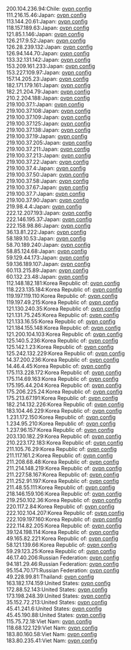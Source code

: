 200.104.236.94:Chile: [ovpn config](vpn/200_104_236_94.ovpn)  
111.216.15.46:Japan: [ovpn config](vpn/111_216_15_46.ovpn)  
113.144.20.61:Japan: [ovpn config](vpn/113_144_20_61.ovpn)  
118.157.189.63:Japan: [ovpn config](vpn/118_157_189_63.ovpn)  
121.85.1.146:Japan: [ovpn config](vpn/121_85_1_146.ovpn)  
126.217.9.52:Japan: [ovpn config](vpn/126_217_9_52.ovpn)  
126.28.239.132:Japan: [ovpn config](vpn/126_28_239_132.ovpn)  
126.94.144.70:Japan: [ovpn config](vpn/126_94_144_70.ovpn)  
133.32.131.142:Japan: [ovpn config](vpn/133_32_131_142.ovpn)  
153.209.161.233:Japan: [ovpn config](vpn/153_209_161_233.ovpn)  
153.227.109.97:Japan: [ovpn config](vpn/153_227_109_97.ovpn)  
157.14.205.23:Japan: [ovpn config](vpn/157_14_205_23.ovpn)  
182.171.179.161:Japan: [ovpn config](vpn/182_171_179_161.ovpn)  
182.21.204.79:Japan: [ovpn config](vpn/182_21_204_79.ovpn)  
210.2.204.188:Japan: [ovpn config](vpn/210_2_204_188.ovpn)  
219.100.37.1:Japan: [ovpn config](vpn/219_100_37_1.ovpn)  
219.100.37.108:Japan: [ovpn config](vpn/219_100_37_108.ovpn)  
219.100.37.109:Japan: [ovpn config](vpn/219_100_37_109.ovpn)  
219.100.37.125:Japan: [ovpn config](vpn/219_100_37_125.ovpn)  
219.100.37.138:Japan: [ovpn config](vpn/219_100_37_138.ovpn)  
219.100.37.19:Japan: [ovpn config](vpn/219_100_37_19.ovpn)  
219.100.37.205:Japan: [ovpn config](vpn/219_100_37_205.ovpn)  
219.100.37.211:Japan: [ovpn config](vpn/219_100_37_211.ovpn)  
219.100.37.213:Japan: [ovpn config](vpn/219_100_37_213.ovpn)  
219.100.37.22:Japan: [ovpn config](vpn/219_100_37_22.ovpn)  
219.100.37.4:Japan: [ovpn config](vpn/219_100_37_4.ovpn)  
219.100.37.50:Japan: [ovpn config](vpn/219_100_37_50.ovpn)  
219.100.37.58:Japan: [ovpn config](vpn/219_100_37_58.ovpn)  
219.100.37.67:Japan: [ovpn config](vpn/219_100_37_67.ovpn)  
219.100.37.7:Japan: [ovpn config](vpn/219_100_37_7.ovpn)  
219.100.37.90:Japan: [ovpn config](vpn/219_100_37_90.ovpn)  
219.98.4.4:Japan: [ovpn config](vpn/219_98_4_4.ovpn)  
222.12.207.193:Japan: [ovpn config](vpn/222_12_207_193.ovpn)  
222.146.195.37:Japan: [ovpn config](vpn/222_146_195_37.ovpn)  
222.158.98.86:Japan: [ovpn config](vpn/222_158_98_86.ovpn)  
36.13.81.222:Japan: [ovpn config](vpn/36_13_81_222.ovpn)  
58.189.10.53:Japan: [ovpn config](vpn/58_189_10_53.ovpn)  
58.70.189.240:Japan: [ovpn config](vpn/58_70_189_240.ovpn)  
58.85.124.68:Japan: [ovpn config](vpn/58_85_124_68.ovpn)  
59.129.44.173:Japan: [ovpn config](vpn/59_129_44_173.ovpn)  
59.136.189.107:Japan: [ovpn config](vpn/59_136_189_107.ovpn)  
60.113.215.89:Japan: [ovpn config](vpn/60_113_215_89.ovpn)  
60.132.23.48:Japan: [ovpn config](vpn/60_132_23_48.ovpn)  
112.148.182.181:Korea Republic of: [ovpn config](vpn/112_148_182_181.ovpn)  
118.223.135.184:Korea Republic of: [ovpn config](vpn/118_223_135_184.ovpn)  
119.197.119.110:Korea Republic of: [ovpn config](vpn/119_197_119_110.ovpn)  
119.197.49.215:Korea Republic of: [ovpn config](vpn/119_197_49_215.ovpn)  
121.130.240.35:Korea Republic of: [ovpn config](vpn/121_130_240_35.ovpn)  
121.131.75.245:Korea Republic of: [ovpn config](vpn/121_131_75_245.ovpn)  
121.133.16.55:Korea Republic of: [ovpn config](vpn/121_133_16_55.ovpn)  
121.184.155.148:Korea Republic of: [ovpn config](vpn/121_184_155_148.ovpn)  
121.200.104.103:Korea Republic of: [ovpn config](vpn/121_200_104_103.ovpn)  
125.140.5.236:Korea Republic of: [ovpn config](vpn/125_140_5_236.ovpn)  
125.142.1.23:Korea Republic of: [ovpn config](vpn/125_142_1_23.ovpn)  
125.242.132.229:Korea Republic of: [ovpn config](vpn/125_242_132_229.ovpn)  
14.37.200.236:Korea Republic of: [ovpn config](vpn/14_37_200_236.ovpn)  
14.46.4.45:Korea Republic of: [ovpn config](vpn/14_46_4_45.ovpn)  
175.113.228.172:Korea Republic of: [ovpn config](vpn/175_113_228_172.ovpn)  
175.114.69.163:Korea Republic of: [ovpn config](vpn/175_114_69_163.ovpn)  
175.195.44.204:Korea Republic of: [ovpn config](vpn/175_195_44_204.ovpn)  
175.206.225.24:Korea Republic of: [ovpn config](vpn/175_206_225_24.ovpn)  
175.213.67.191:Korea Republic of: [ovpn config](vpn/175_213_67_191.ovpn)  
182.214.132.226:Korea Republic of: [ovpn config](vpn/182_214_132_226.ovpn)  
183.104.46.229:Korea Republic of: [ovpn config](vpn/183_104_46_229.ovpn)  
1.231.172.150:Korea Republic of: [ovpn config](vpn/1_231_172_150.ovpn)  
1.234.95.210:Korea Republic of: [ovpn config](vpn/1_234_95_210.ovpn)  
1.237.96.157:Korea Republic of: [ovpn config](vpn/1_237_96_157.ovpn)  
203.130.182.29:Korea Republic of: [ovpn config](vpn/203_130_182_29.ovpn)  
210.223.172.183:Korea Republic of: [ovpn config](vpn/210_223_172_183.ovpn)  
211.105.76.29:Korea Republic of: [ovpn config](vpn/211_105_76_29.ovpn)  
211.117.161.2:Korea Republic of: [ovpn config](vpn/211_117_161_2.ovpn)  
211.208.68.48:Korea Republic of: [ovpn config](vpn/211_208_68_48.ovpn)  
211.214.148.219:Korea Republic of: [ovpn config](vpn/211_214_148_219.ovpn)  
211.227.58.167:Korea Republic of: [ovpn config](vpn/211_227_58_167.ovpn)  
211.252.91.197:Korea Republic of: [ovpn config](vpn/211_252_91_197.ovpn)  
211.48.55.111:Korea Republic of: [ovpn config](vpn/211_48_55_111.ovpn)  
218.146.159.106:Korea Republic of: [ovpn config](vpn/218_146_159_106.ovpn)  
219.250.102.36:Korea Republic of: [ovpn config](vpn/219_250_102_36.ovpn)  
220.117.2.84:Korea Republic of: [ovpn config](vpn/220_117_2_84.ovpn)  
222.102.104.207:Korea Republic of: [ovpn config](vpn/222_102_104_207.ovpn)  
222.109.197.160:Korea Republic of: [ovpn config](vpn/222_109_197_160.ovpn)  
222.114.82.205:Korea Republic of: [ovpn config](vpn/222_114_82_205.ovpn)  
39.124.198.114:Korea Republic of: [ovpn config](vpn/39_124_198_114.ovpn)  
49.165.82.221:Korea Republic of: [ovpn config](vpn/49_165_82_221.ovpn)  
58.121.139.66:Korea Republic of: [ovpn config](vpn/58_121_139_66.ovpn)  
59.29.123.25:Korea Republic of: [ovpn config](vpn/59_29_123_25.ovpn)  
46.17.40.206:Russian Federation: [ovpn config](vpn/46_17_40_206.ovpn)  
94.181.29.46:Russian Federation: [ovpn config](vpn/94_181_29_46.ovpn)  
95.154.70.171:Russian Federation: [ovpn config](vpn/95_154_70_171.ovpn)  
49.228.99.81:Thailand: [ovpn config](vpn/49_228_99_81.ovpn)  
163.182.174.159:United States: [ovpn config](vpn/163_182_174_159.ovpn)  
172.88.52.143:United States: [ovpn config](vpn/172_88_52_143.ovpn)  
173.198.248.39:United States: [ovpn config](vpn/173_198_248_39.ovpn)  
35.152.72.213:United States: [ovpn config](vpn/35_152_72_213.ovpn)  
45.41.241.6:United States: [ovpn config](vpn/45_41_241_6.ovpn)  
45.45.190.88:United States: [ovpn config](vpn/45_45_190_88.ovpn)  
115.75.72.18:Viet Nam: [ovpn config](vpn/115_75_72_18.ovpn)  
118.68.122.129:Viet Nam: [ovpn config](vpn/118_68_122_129.ovpn)  
183.80.160.58:Viet Nam: [ovpn config](vpn/183_80_160_58.ovpn)  
183.80.235.41:Viet Nam: [ovpn config](vpn/183_80_235_41.ovpn)  
